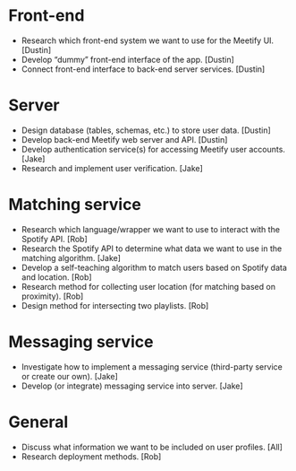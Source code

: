 # Front-end
- Research which front-end system we want to use for the Meetify UI. [Dustin]
- Develop “dummy” front-end interface of the app. [Dustin]
- Connect front-end interface to back-end server services. [Dustin]

# Server
- Design database (tables, schemas, etc.) to store user data. [Dustin]
- Develop back-end Meetify web server and API. [Dustin]
- Develop authentication service(s) for accessing Meetify user accounts. [Jake]
- Research and implement user verification. [Jake]

# Matching service
- Research which language/wrapper we want to use to interact with the Spotify API. [Rob]
- Research the Spotify API to determine what data we want to use in the matching algorithm. [Jake]
- Develop a self-teaching algorithm to match users based on Spotify data and location. [Rob]
- Research method for collecting user location (for matching based on proximity). [Rob]
- Design method for intersecting two playlists. [Rob]

# Messaging service
- Investigate how to implement a messaging service (third-party service or create our own). [Jake]
- Develop (or integrate) messaging service into server. [Jake]

# General
- Discuss what information we want to be included on user profiles. [All]
- Research deployment methods. [Rob]
